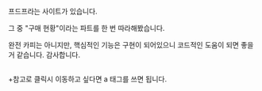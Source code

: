 ###

프드프라는 사이트가 있습니다.

그 중 "구매 현황"이라는 파트를 한 번 따라해봤습니다.

완전 카피는 아니지만, 핵심적인 기능은 구현이 되어있으니
코드적인 도움이 되면 좋을 거 같습니다. 감사합니다.

##

+참고로 클릭시 이동하고 싶다면 a 태그를 쓰면 됩니다.
